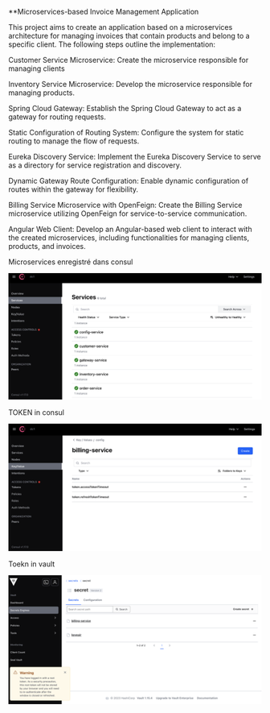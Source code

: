 **Microservices-based Invoice Management Application

This project aims to create an application based on a microservices architecture for managing invoices that contain products and belong to a specific client. The following steps outline the implementation:

Customer Service Microservice: Create the microservice responsible for managing clients

Inventory Service Microservice: Develop the microservice responsible for managing products.

Spring Cloud Gateway: Establish the Spring Cloud Gateway to act as a gateway for routing requests.

Static Configuration of Routing System: Configure the system for static routing to manage the flow of requests.

Eureka Discovery Service: Implement the Eureka Discovery Service to serve as a directory for service registration and discovery.

Dynamic Gateway Route Configuration: Enable dynamic configuration of routes within the gateway for flexibility.

Billing Service Microservice with OpenFeign: Create the Billing Service microservice utilizing OpenFeign for service-to-service communication.

Angular Web Client: Develop an Angular-based web client to interact with the created microservices, including functionalities for managing clients, products, and invoices.



<p>Microservices enregistré dans consul</p>

<img src="Pics/4.png"/><br/>

<p>TOKEN in consul</p>
<img src="Pics/5.png"/><br/>

<p>Toekn in vault</p>
<img src="Pics/6.png"/><br/>

